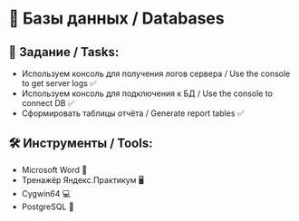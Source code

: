 # :floppy_disk: Базы данных / Databases

## :bookmark_tabs: Задание / Tasks:
- Используем консоль для получения логов сервера / Use the console to get server logs :white_check_mark: 
- Используем консоль для подключения к БД / Use the console to connect DB :white_check_mark:
- Сформировать таблицы отчёта / Generate report tables :white_check_mark:

## :hammer_and_wrench: Инструменты / Tools:
- Microsoft Word :briefcase:
- Тренажёр Яндекс.Практикум :desktop_computer:
- Cygwin64 :computer:
- PostgreSQL :closed_lock_with_key:
